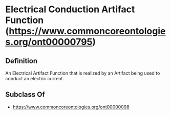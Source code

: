 # Electrical Conduction Artifact Function (https://www.commoncoreontologies.org/ont00000795)

## Definition
An Electrical Artifact Function that is realized by an Artifact being used to conduct an electric current.

## Subclass Of
- https://www.commoncoreontologies.org/ont00000098

